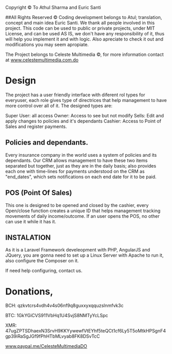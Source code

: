 Copyright © To Athul Sharma and Euric Santi

##All Rights Reserved ©
Coding development belongs to Atul; translation, concept and main idea Euric Santi.  We thank all people
involved in this project. This code can be used to public or private projects, under MIT License,
and can be used AS IS, we don't have any responsibility of it, thus will help you implement it and with logic.
Also apreciate to check it out and modifications you may seem apropiate.

The Project belongs to Celeste Multimedia ©, for more information contact at www.celestemultimedia.com.do

# Design

The project has a user friendly interface with diferent rol types for everyuser, each role gives type of directrices that
help management to have more control over all of it. The designed types are:

Super User: all access
Owner: Access to see but not modify
Sells: Edit and apply changes to policies and it's dependants
Cashier: Access to Point of Sales and register payments.

## Policies and dependants.

Every insurance company in the world uses a system of policies and its dependants. Our CRM allows management
to have these two items separated but together, just as they are in the daily basis; also provides each one with time-lines for
payments understood on the CRM as "end_dates", which sets notifications on each end date for it to be paid.

## POS (Point Of Sales)
This one is  designed to be opened and closed by the cashier, every Open/close function creates a unique ID that helps
management tracking movements of daily income/outcome. If an user opens the POS, no other can use it while it has it.

## INSTALATION
As it is a Laravel Framework develeopment with PHP, AngularJS and JQuery, you are gonna need to set up a Linux Server with Apache
to run it, also configure the Composer on it.

If need help configuring, contact us.

# Donations,
BCH: qzkvtcrs4vdh4v4s06nf9q8guxxyxqquzslnmfvk3c

BTC: 1GkYGiCVS911VbHq1U4SvjS8NMTyYcLSpc

XMR: 47ugZPTSDhaexN3SrvH9KKYywewfVtEYhf5teQCt1cf6Ly5T5oMtkHPSgnF4gp39iRaSgJGf9fPhHTbMLvyab8FK8DSvTcC

www.paypal.me/CelesteMultimediaDO
 
